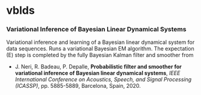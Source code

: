 # vblds

 ### Variational Inference of Bayesian Linear Dynamical Systems

Variational inference and learning of a Bayesian linear dynamical system for data sequences. Runs a variational Bayesian EM algorithm. The expectation (E) step is completed by the fully Bayesian Kalman filter and smoother from

 * J. Neri, R. Badeau, P. Depalle, **Probabilistic filter and smoother for variational inference of Bayesian linear dynamical systems**, *IEEE International Conference on Acoustics, Speech, and Signal Processing (ICASSP)*, pp. 5885-5889, Barcelona, Spain, 2020.
